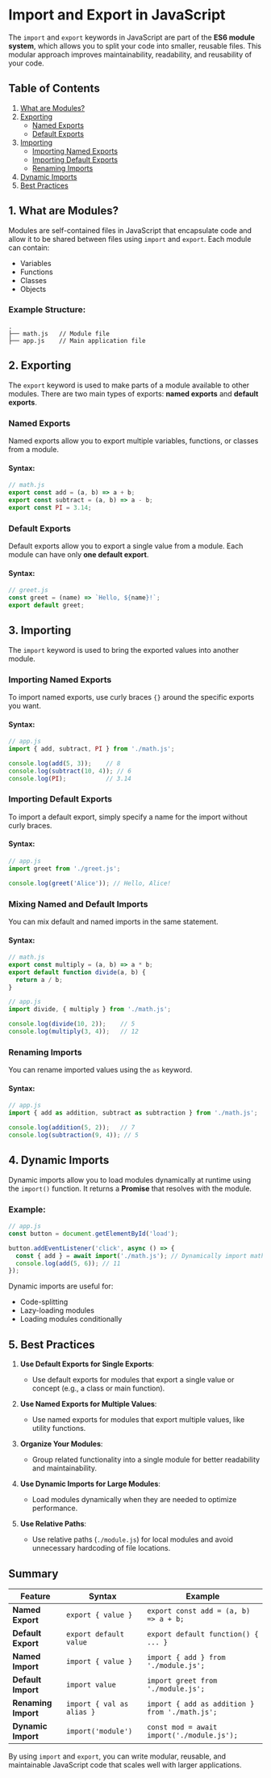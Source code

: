 
# Import and Export in JavaScript

The `import` and `export` keywords in JavaScript are part of the **ES6 module system**, which allows you to split your code into smaller, reusable files. This modular approach improves maintainability, readability, and reusability of your code.


## Table of Contents

1. [What are Modules?](#what-are-modules)
2. [Exporting](#exporting)
   - [Named Exports](#named-exports)
   - [Default Exports](#default-exports)
3. [Importing](#importing)
   - [Importing Named Exports](#importing-named-exports)
   - [Importing Default Exports](#importing-default-exports)
   - [Renaming Imports](#renaming-imports)
4. [Dynamic Imports](#dynamic-imports)
5. [Best Practices](#best-practices)


## 1. What are Modules?

Modules are self-contained files in JavaScript that encapsulate code and allow it to be shared between files using `import` and `export`. Each module can contain:
- Variables
- Functions
- Classes
- Objects

### Example Structure:

```plaintext
.
├── math.js   // Module file
├── app.js    // Main application file
```

## 2. Exporting

The `export` keyword is used to make parts of a module available to other modules. There are two main types of exports: **named exports** and **default exports**.

### Named Exports

Named exports allow you to export multiple variables, functions, or classes from a module.

#### Syntax:
```javascript
// math.js
export const add = (a, b) => a + b;
export const subtract = (a, b) => a - b;
export const PI = 3.14;
```

### Default Exports

Default exports allow you to export a single value from a module. Each module can have only **one default export**.

#### Syntax:
```javascript
// greet.js
const greet = (name) => `Hello, ${name}!`;
export default greet;
```


## 3. Importing

The `import` keyword is used to bring the exported values into another module. 

### Importing Named Exports

To import named exports, use curly braces `{}` around the specific exports you want.

#### Syntax:
```javascript
// app.js
import { add, subtract, PI } from './math.js';

console.log(add(5, 3));    // 8
console.log(subtract(10, 4)); // 6
console.log(PI);           // 3.14
```

### Importing Default Exports

To import a default export, simply specify a name for the import without curly braces.

#### Syntax:
```javascript
// app.js
import greet from './greet.js';

console.log(greet('Alice')); // Hello, Alice!
```

### Mixing Named and Default Imports

You can mix default and named imports in the same statement.

#### Syntax:
```javascript
// math.js
export const multiply = (a, b) => a * b;
export default function divide(a, b) {
  return a / b;
}

// app.js
import divide, { multiply } from './math.js';

console.log(divide(10, 2));    // 5
console.log(multiply(3, 4));   // 12
```

### Renaming Imports

You can rename imported values using the `as` keyword.

#### Syntax:
```javascript
// app.js
import { add as addition, subtract as subtraction } from './math.js';

console.log(addition(5, 2));   // 7
console.log(subtraction(9, 4)); // 5
```


## 4. Dynamic Imports

Dynamic imports allow you to load modules dynamically at runtime using the `import()` function. It returns a **Promise** that resolves with the module.

### Example:
```javascript
// app.js
const button = document.getElementById('load');

button.addEventListener('click', async () => {
  const { add } = await import('./math.js'); // Dynamically import math.js
  console.log(add(5, 6)); // 11
});
```

Dynamic imports are useful for:
- Code-splitting
- Lazy-loading modules
- Loading modules conditionally


## 5. Best Practices

1. **Use Default Exports for Single Exports**:
   - Use default exports for modules that export a single value or concept (e.g., a class or main function).

2. **Use Named Exports for Multiple Values**:
   - Use named exports for modules that export multiple values, like utility functions.

3. **Organize Your Modules**:
   - Group related functionality into a single module for better readability and maintainability.

4. **Use Dynamic Imports for Large Modules**:
   - Load modules dynamically when they are needed to optimize performance.

5. **Use Relative Paths**:
   - Use relative paths (`./module.js`) for local modules and avoid unnecessary hardcoding of file locations.


## Summary

| Feature              | Syntax                   | Example                                         |
|----------------------|--------------------------|------------------------------------------------|
| **Named Export**     | `export { value }`       | `export const add = (a, b) => a + b;`          |
| **Default Export**   | `export default value`   | `export default function() { ... }`           |
| **Named Import**     | `import { value }`       | `import { add } from './module.js';`          |
| **Default Import**   | `import value`           | `import greet from './module.js';`            |
| **Renaming Import**  | `import { val as alias }`| `import { add as addition } from './math.js';`|
| **Dynamic Import**   | `import('module')`       | `const mod = await import('./module.js');`    |

By using `import` and `export`, you can write modular, reusable, and maintainable JavaScript code that scales well with larger applications.
